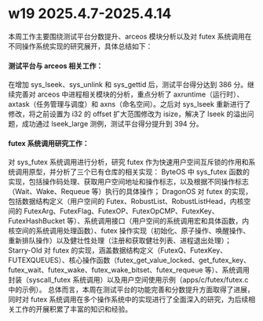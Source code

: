 # w19 2025.4.7-2025.4.14

本周工作主要围绕测试平台分数提升、arceos 模块分析以及对 futex 系统调用在不同操作系统实现的研究展开，具体总结如下：  
#### 测试平台与 arceos 相关工作：
在增加 sys_lseek、sys_unlink 和 sys_gettid 后，测试平台得分达到 386 分。继续完善对 arceos 中进程相关模块的分析，重点分析了 axruntime（运行时）、axtask（任务管理与调度）和 axns（命名空间）。之后对 sys_lseek 重新进行了修改，将之前设置为 i32 的 offset 扩大范围修改为 isize，解决了 lseek 的溢出问题，成功通过 lseek_large 测例，测试平台得分提升到 394 分。
#### futex 系统调用研究工作：
对 sys_futex 系统调用进行分析，研究 futex 作为快速用户空间互斥锁的作用和系统调用原型，并分析了三个已有仓库的相关实现：
ByteOS 中 sys_futex 函数的实现，包括操作码处理、获取用户空间地址和操作标志，以及根据不同操作标志（Wait、Wake、Requeue 等）执行的具体操作；
DragonOS 对 futex 的实现，包括数据结构定义（用户空间的 Futex、RobustList、RobustListHead，内核空间的 FutexArg、FutexFlag、FutexOP、FutexOpCMP、FutexKey、FutexHashBucket 等）、系统调用接口（用户空间的系统调用宏和具体函数，内核空间的系统调用处理函数）、futex 操作实现（初始化、原子操作、唤醒操作、重新排队操作）以及健壮性处理（注册和获取健壮列表、进程退出处理）；
Starry-Old 对 futex 的实现，涵盖数据结构定义（FutexQ、FutexKey、FUTEXQUEUES）、核心操作函数（futex_get_value_locked、get_futex_key、futex_wait、futex_wake、futex_wake_bitset、futex_requeue 等）、系统调用封装（syscall_futex 系统调用）以及用户空间使用示例（apps/c/futex/futex.c 中的示例）。
总体而言，本周在测试平台的功能完善和分数提升方面取得了进展，同时对 futex 系统调用在多个操作系统中的实现进行了全面深入的研究，为后续相关工作的开展积累了丰富的知识和经验。
